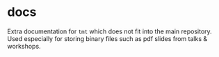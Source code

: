 # docs

Extra documentation for `tmt` which does not fit into the main
repository. Used especially for storing binary files such as pdf
slides from talks & workshops.
